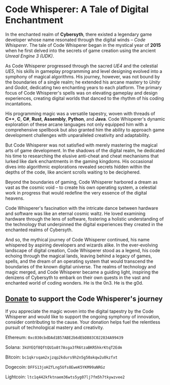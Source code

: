 # Code Whisperer: A Tale of Digital Enchantment

In the enchanted realm of **Cybersyth**, there existed a legendary game developer whose name resonated through the digital winds – *Code Whisperer*. The tale of Code Whisperer began in the mystical year of **2015** when he first delved into the secrets of game creation using the ancient *Unreal Engine 3 (UDK)*.

As Code Whisperer progressed through the sacred *UE4* and the celestial *UE5*, his skills in gameplay programming and level designing evolved into a symphony of magical algorithms. His journey, however, was not bound by the boundaries of a single realm; he extended his arcane mastery to *Unity* and *Godot*, dedicating two enchanting years to each platform. The primary focus of Code Whisperer's spells was on elevating gameplay and design experiences, creating digital worlds that danced to the rhythm of his coding incantations.

His programming magic was a versatile tapestry, woven with threads of **C++**, **C**, **C#**, **Rust**, **Assembly**, **Python**, and **Java**. Code Whisperer's dynamic exploration of these arcane languages not only equipped him with a comprehensive spellbook but also granted him the ability to approach game development challenges with unparalleled creativity and adaptability.

But Code Whisperer was not satisfied with merely mastering the magical arts of game development. In the shadows of the digital realm, he dedicated his time to researching the elusive anti-cheat and cheat mechanisms that lurked like dark enchantments in the gaming kingdoms. His occasional dives into algorithmic explorations revealed secrets hidden within the depths of the code, like ancient scrolls waiting to be deciphered.

Beyond the boundaries of gaming, Code Whisperer harbored a dream as vast as the cosmic void – to create his own operating system, a celestial work in progress that would redefine the very essence of the digital heavens.

Code Whisperer's fascination with the intricate dance between hardware and software was like an eternal cosmic waltz. He loved examining hardware through the lens of software, fostering a holistic understanding of the technology that underpinned the digital experiences they created in the enchanted realms of Cybersyth.

And so, the mythical journey of Code Whisperer continued, his name whispered by aspiring developers and wizards alike. In the ever-evolving landscape of digital creation, Code Whisperer stood as a legend, his code echoing through the magical lands, leaving behind a legacy of games, spells, and the dream of an operating system that would transcend the boundaries of the known digital universe. The realms of technology and magic merged, and Code Whisperer became a guiding light, inspiring the denizens of Cybersyth to embark on their own quests in the vast and enchanted world of coding wonders. He is the 0n3. He is the g0d.

## [Donate](https://xb4dc0d3x.cb.id) to support the Code Whisperer's journey

If you appreciate the magic woven into the digital tapestry by the Code Whisperer and would like to support the ongoing symphony of innovation, consider contributing to the cause. Your donation helps fuel the relentless pursuit of technological mastery and creativity.


Ethereum: `0xc030cbdDAd1B57ABE2b6dEbD883C022834A99439`

Solana: `3kUYEQf8QftQU1o8t7Asga3fR6tzaBKR5hkrKtqT2Edm`

Bitcoin: `bc1qkrsqam2xjzqp2kdurs9h2n5g50akqw2u0kzfxt`

Dogecoin: `DFFS13joHZfLng5Ufs8EweK5YKM99aNRGz`

Lightcoin: `ltc1q442kfktnaem36wts5yg07lj7fm5h7tkywzvee2`
